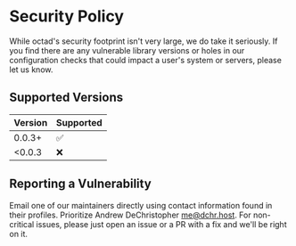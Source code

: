 # Security Policy

While octad's security footprint isn't very large, we do take it seriously. If you
find there are any vulnerable library versions or holes in our configuration
checks that could impact a user's system or servers, please let us know.

## Supported Versions

| Version | Supported          |
| ------- | ------------------ |
| 0.0.3+  | :white_check_mark: |
| <0.0.3  | :x:                |

## Reporting a Vulnerability

Email one of our maintainers directly using contact information found in their
profiles. Prioritize Andrew DeChristopher <me@dchr.host>. For non-critical issues,
please just open an issue or a PR with a fix and we'll be right on it.
